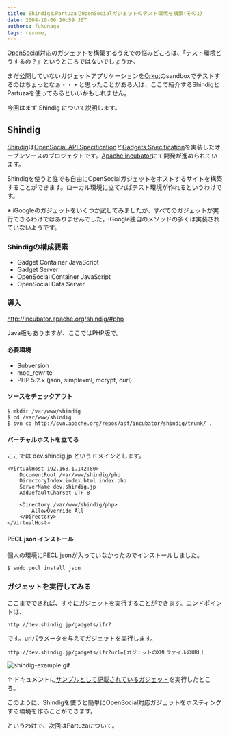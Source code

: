 ```yaml
---
title: ShindigとPartuzaでOpenSocialガジェットのテスト環境を構築(その1)
date: 2008-10-06 10:59 JST
authors: fukunaga
tags: resume, 
---
```

<p><a href="http://code.google.com/apis/opensocial/">OpenSocial</a>対応のガジェットを構築するうえでの悩みどころは、「テスト環境どうするの？」というところではないでしょうか。</p>

<p>まだ公開していないガジェットアプリケーションを<a href="http://www.orkut.com/">Orkut</a>のsandboxでテストするのはちょっとなぁ・・・と思ったことがある人は、ここで紹介するShindigとPartuzaを使ってみるといいかもしれません。</p>

<p>今回はまず Shindig について説明します。</p>
<!--more-->
<h2>Shindig</h2>

<p><a href="http://incubator.apache.org/shindig/">Shindig</a>は<a href="http://code.google.com/apis/opensocial/docs/0.8/spec.html">OpenSocial API Specification</a>と<a href="http://code.google.com/apis/gadgets/docs/spec.html">Gadgets Specification</a>を実装したオープンソースのプロジェクトです。<a href="http://incubator.apache.org/">Apache incubator</a>にて開発が進められています。</p>

<p>Shindigを使うと誰でも自由にOpenSocialガジェットをホストするサイトを構築することができます。ローカル環境に立てればテスト環境が作れるというわけです。</p>

<p>※ iGoogleのガジェットをいくつか試してみましたが、すべてのガジェットが実行できるわけではありませんでした。iGoogle独自のメソッドの多くは実装されていないようです。</p>

<h3>Shindigの構成要素</h3>

<ul>
<li>Gadget Container JavaScript</li>
<li>Gadget Server</li>
<li>OpenSocial Container JavaScript</li>
<li>OpenSocial Data Server</li>
</ul>

<h3>導入</h3>

<p><a href="http://incubator.apache.org/shindig/#php" class="external">http://incubator.apache.org/shindig/#php</a></p>

<p>Java版もありますが、ここではPHP版で。</p>

<h4>必要環境</h4>

<ul>
<li>Subversion</li>
<li>mod_rewrite</li>
<li>PHP 5.2.x (json, simplexml, mcrypt, curl)</li>
</ul>

<h4>ソースをチェックアウト</h4>

<pre><code>$ mkdir /var/www/shindig
$ cd /var/www/shindig
$ svn co http://svn.apache.org/repos/asf/incubator/shindig/trunk/ .</code></pre>

<h4>バーチャルホストを立てる</h4>

<p>ここでは dev.shindig.jp というドメインとします。</p>

<pre><code>&lt;VirtualHost 192.168.1.142:80&gt;
    DocumentRoot /var/www/shindig/php
    DirectoryIndex index.html index.php
    ServerName dev.shindig.jp
    AddDefaultCharset UTF-8 

    &lt;Directory /var/www/shindig/php&gt;
        AllowOverride All
    &lt;/Directory&gt; 
&lt;/VirtualHost&gt;</code></pre>

<h4>PECL json インストール</h4>

<p>個人の環境にPECL jsonが入っていなかったのでインストールしました。</p>

<pre><code>$ sudo pecl install json</code></pre>

<h3>ガジェットを実行してみる</h3>

<p>ここまでできれば、すぐにガジェットを実行することができます。エンドポイントは、</p>

<pre><code>http://dev.shindig.jp/gadgets/ifr?</code></pre>

<p>です。urlパラメータを与えてガジェットを実行します。</p>

<pre><code>http://dev.shindig.jp/gadgets/ifr?url=[ガジェットのXMLファイルのURL]</code></pre>

<p><img src='http://tech.feedforce.jp/wp-content/uploads/2008/09/shindig-example.gif' alt='shindig-example.gif' /></p>

<p>↑ ドキュメントに<a href="http://www.labpixies.com/campaigns/todo/todo.xml">サンプルとして記載されているガジェット</a>を実行したところ。</p>

<p>このように、Shindigを使うと簡単にOpenSocial対応ガジェットをホスティングする環境を作ることができます。</p>

<p>というわけで、次回はPartuzaについて。</p>